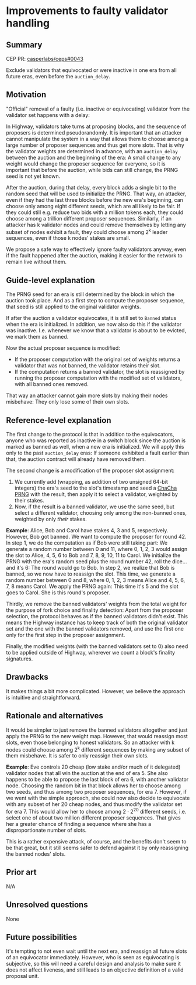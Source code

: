 # Improvements to faulty validator handling

## Summary

[summary]: #summary

CEP PR: [casperlabs/ceps#0043](https://github.com/casperlabs/ceps/pull/0043)

Exclude validators that equivocated or were inactive in one era from all future eras,
even before the `auction_delay`.


## Motivation

[motivation]: #motivation

"Official" removal of a faulty (i.e. inactive or equivocating) validator from the validator set
happens with a delay:

In Highway, validators take turns at proposing blocks, and the sequence of proposers is determined
pseudorandomly. It is important that an attacker cannot manipulate the system in a way that allows
them to choose among a large number of proposer sequences and thus get more slots. That is why
the validator weights are determined in advance, with an `auction_delay` between the auction and
the beginning of the era: A small change to any weight would change the proposer sequence for
everyone, so it is important that before the auction, while bids can still change, the PRNG seed is
not yet known.

After the auction, during that delay, every block adds a single bit to the random seed that
will be used to initialize the PRNG. That way, an attacker, even if they had the last three blocks
before the new era's beginning, can choose only among eight different seeds, which are
all likely to be fair. If they could still e.g. reduce two bids with a million tokens each, they
could choose among a trillion different proposer sequences. Similarly, if an attacker has k
validator nodes and could remove themselves by letting any subset of nodes exhibit a fault,
they could choose among 2<sup>k</sup> leader sequences, even if those k nodes' stakes are small.

We propose a safe way to effectively ignore faulty validators anyway, even if the fault happened
after the auction, making it easier for the network to remain live without them.


## Guide-level explanation

[guide-level-explanation]: #guide-level-explanation

The PRNG seed for an era is still determined by the block in which the auction took place.
And as a first step to compute the proposer sequence, that seed is still applied to the original
validator weights.

If after the auction a validator equivocates, it is still set to `Banned` status when the era is
initialized. In addition, we now also do this if the validator was inactive. I.e. whenever we know
that a validator is about to be evicted, we mark them as banned.

Now the actual proposer sequence is modified:
* If the proposer computation with the original set of weights returns a validator that was not
  banned, the validator retains their slot.
* If the computation returns a banned validator, the slot is reassigned by running the proposer
  computation with the modified set of validators, with all banned ones removed.

That way an attacker cannot gain more slots by making their nodes misbehave:
They only lose some of their own slots.


## Reference-level explanation

[reference-level-explanation]: #reference-level-explanation

The first change to the protocol is that in addition to the equivocators, anyone who was reported
as inactive in a switch block since the auction is marked as banned as well, when a new era is
initialized. We will apply this only to the past `auction_delay` eras: If someone exhibited a fault
earlier than that, the auction contract will already have removed them.

The second change is a modification of the proposer slot assignment:
1. We currently add (wrapping, as addition of two unsigned 64-bit integers) the era's seed to the
  slot's timestamp and seed a
  [ChaCha PRNG](https://docs.rs/rand_chacha/0.3.0/rand_chacha/struct.ChaCha8Rng.html)
  with the result, then apply it to select a validator, weighted by their stakes.
2. Now, if the result is a banned validator, we use the same seed, but select a different validator,
  choosing only among the non-banned ones, weighted by only _their_ stakes.

**Example**: Alice, Bob and Carol have stakes 4, 3 and 5, respectively. However, Bob got banned.
We want to compute the proposer for round 42.
In step 1, we do the computation as if Bob were still taking part: We generate a random number
between 0 and 11, where 0, 1, 2, 3 would assign the slot to Alice, 4, 5, 6 to Bob and
7, 8, 9, 10, 11 to Carol. We initialize the PRNG with the era's random seed plus the round
number 42, roll the dice… and it's 6: The round would go to Bob.
In step 2, we realize that Bob is banned, so we now have to reassign the slot. This time, we
generate a random number between 0 and 8, where 0, 1, 2, 3 means Alice and 4, 5, 6, 7, 8 means
Carol. We apply the PRNG again: This time it's 5 and the slot goes to Carol.
She is this round's proposer.

Thirdly, we remove the banned validators' weights from the total weight for the purpose of fork
choice and finality detection: Apart from the proposer selection, the protocol behaves as if the
banned validators didn't exist.
This means the Highway instance has to keep track of both the original validator set and the one
with the banned validators removed, and use the first one only for the first step in the proposer
assignment.

Finally, the modified weights (with the banned validators set to 0) also need to be applied outside
of Highway, wherever we count a block's finality signatures.


## Drawbacks

[drawbacks]: #drawbacks

It makes things a bit more complicated.
However, we believe the approach is intuitive and straightforward.


## Rationale and alternatives

[rationale-and-alternatives]: #rationale-and-alternatives

It would be simpler to just remove the banned validators altogether and just apply the PRNG to the
new weight map. However, that would reassign most slots, even those belonging to honest validators.
So an attacker with k nodes could choose among 2<sup>k</sup> different sequences by making any
subset of them misbehave. It is safer to only reassign their own slots.

**Example**: Eve controls 20 cheap (low stake and/or much of it delegated) validator nodes that all
win the auction at the end of era 5. She also happens to be able to propose the last block of era 6,
with another validator node. Choosing the random bit in that block allows her to choose among two
seeds, and thus among two proposer sequences, for era 7.
However, if we went with the simple approach, she could now also decide to equivocate with any
subset of her 20 cheap nodes, and thus modify the validator set for era 7. This would allow her to
choose among 2 · 2<sup>20</sup> different seeds, i.e. select one of about two million different
proposer sequences. That gives her a greater chance of finding a sequence where she has a
disproportionate number of slots.

This is a rather expensive attack, of course, and the benefits don't seem to be that great, but it
still seems safer to defend against it by only reassigning the banned nodes' slots.


## Prior art

[prior-art]: #prior-art

N/A


## Unresolved questions

[unresolved-questions]: #unresolved-questions

None


## Future possibilities

[future-possibilities]: #future-possibilities

It's tempting to not even wait until the next era, and reassign all future slots of an equivocator
immediately. However, who is seen as equivocating is subjective, so this will need a careful design
and analysis to make sure it does not affect liveness, and still leads to an objective definition
of a valid proposal unit.
